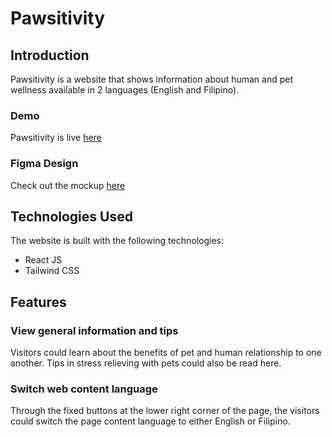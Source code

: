 # Pawsitivity
## Introduction
Pawsitivity is a website that shows information about human and pet wellness available in 2 languages (English and Filipino). 

### Demo
Pawsitivity is live [here](https://pawsitivity.vercel.app/)

### Figma Design
Check out the mockup [here](https://www.figma.com/file/5HuXtQtQar70PEF2xIapMG/Pawsitivity---ReactJS-Project-Multi-language-project-(Context-API)?type=design&mode=design&t=qpT87XLr9gukHJfp-1)

## Technologies Used
The website is built with the following technologies:
- React JS
- Tailwind CSS

## Features
### View general information and tips
Visitors could learn about the benefits of pet and human relationship to one another. Tips in stress relieving with pets could also be read here.

### Switch web content language
Through the fixed buttons at the lower right corner of the page, the visitors could switch the page content language to either English or Filipino.
